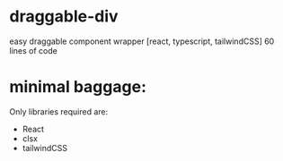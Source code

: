 # draggable-div
easy draggable component wrapper [react, typescript, tailwindCSS]
60 lines of code

# minimal baggage:
Only libraries required are:
- React
- clsx
- tailwindCSS
